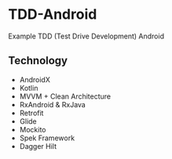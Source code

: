 # TDD-Android
Example TDD (Test Drive Development) Android

## Technology
- AndroidX
- Kotlin
- MVVM + Clean Architecture
- RxAndroid & RxJava
- Retrofit
- Glide
- Mockito
- Spek Framework
- Dagger Hilt
